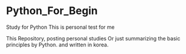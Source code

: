 # Python_For_Begin
Study for Python
This is personal test for me

This Repository, posting personal studies Or just summarizing the basic principles by Python.
and written in korea.
